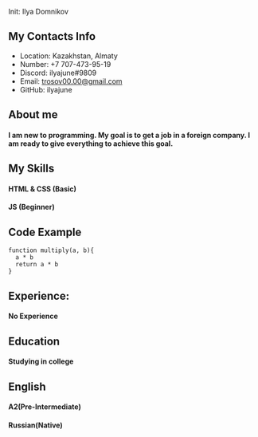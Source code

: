 Init: Ilya Domnikov

## My Contacts Info

+ Location: Kazakhstan, Almaty
+ Number: +7 707-473-95-19
+ Discord: ilyajune#9809
+ Email: trosov00.00@gmail.com
+ GitHub: ilyajune

## About me

####  I am new to programming. My goal is to get a job in a foreign company. I am ready to give everything to achieve this goal.

## My Skills

#### HTML & CSS (Basic)
#### JS (Beginner)

## Code Example

```
function multiply(a, b){
  a * b
  return a * b
}
```
## Experience:

#### No Experience

## Education

#### Studying in college

## English

#### A2(Pre-Intermediate)
#### Russian(Native)

